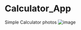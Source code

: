 # Calculator_App
Simple Calculator
photos
![image](https://github.com/MinaVictor1/Calculator_App/assets/107629210/6016b374-82d4-455e-ae01-550e0d7e6755)




